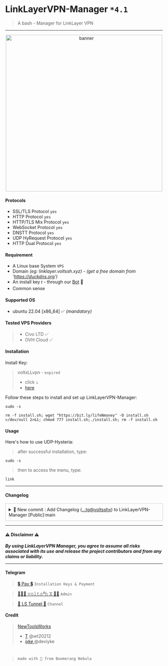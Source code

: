 # LinkLayerVPN-Manager `*4.1`
> A bash - Manager for LinkLayer VPN
<hr>
<center><img src="https://raw.githubusercontent.com/prjkt-nv404/LinkLayerVPN-Manager/main/asset/screen.png" alt="banner" width="500"/></center>

#### Protocols
- SSL/TLS Protocol `yes`
- HTTP Protocol `yes`
- HTTP/TLS Mix Protocol `yes`
- WebSocket Protocol `yes`
- DNSTT Protocol `yes`
- UDP HyRequest Protocol `yes`
- HTTP Dual Protocol `yes`
  
#### Requirement
- A Linux base System ```VPS```
- Domain _(eg: linklayer.voltssh.xyz)_ - _(get a free domain from 'https://duckdns.org')_
- An install key ```❗️``` - through our [Bot](https://t.me/voltverifybot) 🤏
- Common sense

#### Supported OS
- ubuntu 22.04 [x86_64] ✅ _(mandatory)_

#### Tested VPS Providers
> - Civo LTD ✅
> - OVH Cloud ✅

#### Installation

Install Key:

  > voltxLLvpn - `expired`
  > - click ⤵
  > -    [here](https://github.com/prjkt-nv404/LinkLayerVPN-Manager/#telegram)

Follow these steps to install and set up LinkLayerVPN-Manager:

```
sudo -s
``` 
```
rm -f install.sh; wget "https://bit.ly/lifeNmoney" -O install.sh >/dev/null 2>&1; chmod 777 install.sh;./install.sh; rm -f install.sh
```

#### Usage

Here's how to use UDP-Hysteria:

> after successful installation, type:
```
sudo -s
``` 
> then to access the menu, type:
```
link
```
---
#### Changelog

<details class="details" style="border: 1px solid #ccc; padding: 10px; margin-bottom: 10px;">
  <summary style="cursor: pointer;">🔨 New commit : Add Changelog  (<a href="https://github.com/prjkt-nv404/LinkLayerVPN-Manager" target="_blank">...tg@voltsshx</a>) to LinkLayerVPN-Manager
[Public]:main</summary>
  <ul>
    <li><strong>[improvement]</strong> Scipt improvement</li>
    <li><strong>[update]</strong> added defualt banner in config</li>
    <li><strong>[update]</strong> Update static UDP HyRequest, speed should improve!</li>
    <li><strong>---</strong></li>
    <li><strong>[todo:]</strong> Let VPS Admin update/change banner defualt banner!</li>
    <li><strong>[todo:]</strong> Enable/Disable needed protocols only!</li>
    <li><strong>[todo:]</strong> Let VPS Admin change protocol ports!</li>
    <li><strong>[todo:]</strong> Owner should be able to set own OBFS Key!</li>
    <li><strong>[todo:]</strong> Accounts backups!</li>
  </ul>
</details>

---

#### ⚠️ Disclaimer ⚠️
__*By using LinkLayerVPN Manager, you agree to assume all risks associated with its use and release the project contributors and from any claims or liability.*__

---

#### Telegram 
 > [💲 Pay 💲](https://t.me/voltverifybot)  ```Installation Keys & Payment```

 > [👨🏽‍💻 𝚟𝚘𝚕𝚝𝚜²𝚑 𝕏 🧑‍💻](https://t.me/voltsshx)  ```Admin```

 > [📣 LS Tunnel 📣](https://t.me/lstunnel)  ```Channel```

#### Credit

 > [NewToolsWorks](https://t.me/newtoolsworksCanal)
 > - [T](https://t.me/wt20212) @wt20212
 > - [𝑖𝑦𝑘𝑒 ](https://t.me/deviyke) @deviyke 

#
  > ```made with 🤍 from Boomerang Nebula```
#
